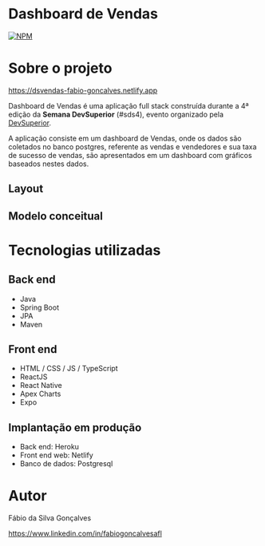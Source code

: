 # Dashboard de Vendas
[![NPM](https://img.shields.io/npm/l/react)](https://github.com/fabiogoncalvesafl/projeto-sds4/blob/master/LICENSE)

# Sobre o projeto

https://dsvendas-fabio-goncalves.netlify.app

Dashboard de Vendas é uma aplicação full stack construída durante a 4ª edição da **Semana DevSuperior** (#sds4), evento organizado pela [DevSuperior](https://devsuperior.com "Site da DevSuperior").

A aplicação consiste em um dashboard de Vendas, onde os dados são coletados no banco postgres, referente as vendas e vendedores e sua taxa de sucesso de vendas, são apresentados em um dashboard com gráficos baseados nestes dados.

## Layout

## Modelo conceitual

# Tecnologias utilizadas
## Back end
- Java
- Spring Boot
- JPA
- Maven
## Front end
- HTML / CSS / JS / TypeScript
- ReactJS
- React Native
- Apex Charts
- Expo
## Implantação em produção
- Back end: Heroku
- Front end web: Netlify
- Banco de dados: Postgresql

# Autor

Fábio da Silva Gonçalves

https://www.linkedin.com/in/fabiogoncalvesafl
